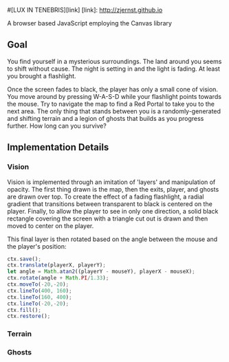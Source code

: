 #[LUX IN TENEBRIS][link]
[link]: http://zjernst.github.io

A browser based JavaScript employing the Canvas library

[intro]: ./screenshots/lux_intro.jpg

## Goal

You find yourself in a mysterious surroundings. The land around you seems to
shift without cause. The night is setting in and the light is fading. At least
you brought a flashlight.

Once the screen fades to black, the player has only a small cone of vision.
You move around by pressing W-A-S-D while your flashlight points towards
the mouse. Try to navigate the map to find a Red Portal to take you to the next
area. The only thing that stands between you is a randomly-generated and shifting
terrain and a legion of ghosts that builds as you progress further. How long
can you survive?

## Implementation Details

### Vision

Vision is implemented through an imitation of 'layers' and manipulation of opacity. The first thing drawn is the map, then the exits, player, and ghosts are drawn over top. To create the effect of a fading flashlight, a radial gradient that transitions between transparent to black is centered on the player. Finally, to allow the player to see in only one direction, a solid black rectangle covering the screen with a triangle cut out is drawn and then moved to center on the player.

This final layer is then rotated based on the angle between the mouse and the player's position:

```javascript
ctx.save();
ctx.translate(playerX, playerY);
let angle = Math.atan2((playerY - mouseY), playerX - mouseX);
ctx.rotate(angle + Math.PI/1.33);
ctx.moveTo(-20,-20);
ctx.lineTo(400, 160);
ctx.lineTo(160, 400);
ctx.lineTo(-20,-20);
ctx.fill();
ctx.restore();
```

[vision]: ./screenshots/lux_vision.jpg

### Terrain

### Ghosts
